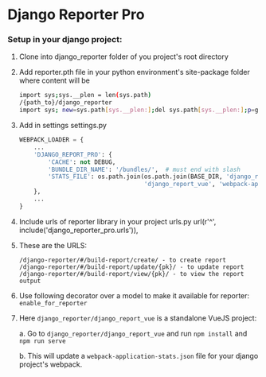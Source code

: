 # Django Reporter Pro

### Setup in your django project:

1. Clone into django_reporter folder of you project's root directory
2. Add reporter.pth file in your python environment's site-package folder where content will be
	```bash
	import sys;sys.__plen = len(sys.path)
	/{path_to}/django_reporter
	import sys; new=sys.path[sys.__plen:];del sys.path[sys.__plen:];p=getattr(sys,'__egginsert',0);sys.path[p:p]=new;sys.__egginsert = p+len(new);
	```
3. Add in settings settings.py
	```python
	WEBPACK_LOADER = {
	    ...
	    'DJANGO_REPORT_PRO': {
	        'CACHE': not DEBUG,
	        'BUNDLE_DIR_NAME': '/bundles/',  # must end with slash
	        'STATS_FILE': os.path.join(os.path.join(BASE_DIR, 'django_reporter'),
	                                   'django_report_vue', 'webpack-application-stats.json'),
	    },
	    ...
	}
	```
4. Include urls of reporter library in your project urls.py
url(r'^', include('django_reporter_pro.urls')),
5. These are the URLS:
	```
	/django-reporter/#/build-report/create/ - to create report
	/django-reporter/#/build-report/update/{pk}/ - to update report
	/django-reporter/#/build-report/view/{pk}/ - to view the report output
	```
6. Use following decorator over a model to make it available for reporter: `enable_for_reporter`
7. Here `django_reporter/django_report_vue` is a standalone VueJS project:
 
	a. Go to `django_reporter/django_report_vue` and run `npm install` and `npm run serve` 
	
	b. This will update a `webpack-application-stats.json` file for your django project's webpack.